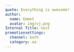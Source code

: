 ```yaml
---
quote: Everything is awesome!
author:
  name: Emmet
  avatar: img/vj.png
Internal Title: test
promotionsettings:
  channel: both
  category: aa
---
```


